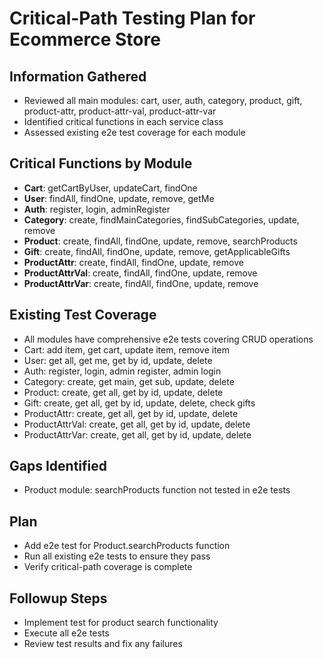 # Critical-Path Testing Plan for Ecommerce Store

## Information Gathered

- Reviewed all main modules: cart, user, auth, category, product, gift, product-attr, product-attr-val, product-attr-var
- Identified critical functions in each service class
- Assessed existing e2e test coverage for each module

## Critical Functions by Module

- **Cart**: getCartByUser, updateCart, findOne
- **User**: findAll, findOne, update, remove, getMe
- **Auth**: register, login, adminRegister
- **Category**: create, findMainCategories, findSubCategories, update, remove
- **Product**: create, findAll, findOne, update, remove, searchProducts
- **Gift**: create, findAll, findOne, update, remove, getApplicableGifts
- **ProductAttr**: create, findAll, findOne, update, remove
- **ProductAttrVal**: create, findAll, findOne, update, remove
- **ProductAttrVar**: create, findAll, findOne, update, remove

## Existing Test Coverage

- All modules have comprehensive e2e tests covering CRUD operations
- Cart: add item, get cart, update item, remove item
- User: get all, get me, get by id, update, delete
- Auth: register, login, admin register, admin login
- Category: create, get main, get sub, update, delete
- Product: create, get all, get by id, update, delete
- Gift: create, get all, get by id, update, delete, check gifts
- ProductAttr: create, get all, get by id, update, delete
- ProductAttrVal: create, get all, get by id, update, delete
- ProductAttrVar: create, get all, get by id, update, delete

## Gaps Identified

- Product module: searchProducts function not tested in e2e tests

## Plan

- Add e2e test for Product.searchProducts function
- Run all existing e2e tests to ensure they pass
- Verify critical-path coverage is complete

## Followup Steps

- Implement test for product search functionality
- Execute all e2e tests
- Review test results and fix any failures
